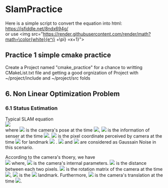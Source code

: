 # SlamPractice

Here is a simple script to convert the equation into html: https://jsfiddle.net/8ndx694g/    
or use \<img src="https://render.githubusercontent.com/render/math?math=\color{white}{e^{i +\pi} =x+1}"\>

## Practice 1 simple cmake practice
Create a Project named "cmake_practice" for a chance to writting CMakeList.txt file and getting a good orgnization of Project with ~/project/include and ~/project/src folds

## 6. Non Linear Optimization Problem
### 6.1 Status Estimation
Typical SLAM equation    
<img src="https://render.githubusercontent.com/render/math?math=\color{white}{\big\{ \begin{matrix} \mathbf{x}_{k} = f(\mathbf{x}_{k-1}, \mathbf{u}_{k}) %2B \mathbf{w}_{k} \\ \mathbf{z}_{k,j} = h(\mathbf{y}_{j},\mathbf{x}_{k}) %2B \mathbf{v}_{k,j}\end{matrix}}">    
where <img src="https://render.githubusercontent.com/render/math?math=\color{white}{\mathbf{x}_{k}}"> is the camera's pose at the time <img src="https://render.githubusercontent.com/render/math?math=\color{white}{k}">, <img src="https://render.githubusercontent.com/render/math?math=\color{white}{\mathbf{u}_{k}}"> is the information of senser at the time <img src="https://render.githubusercontent.com/render/math?math=\color{white}{k}">. <img src="https://render.githubusercontent.com/render/math?math=\color{white}{\mathbf{z}_{k,j}}"> is the pixel coordinate perceived by camera at the time <img src="https://render.githubusercontent.com/render/math?math=\color{white}{k}"> for landmark <img src="https://render.githubusercontent.com/render/math?math=\color{white}{\mathbf{y}_{j}}"> . <img src="https://render.githubusercontent.com/render/math?math=\color{white}{\mathbf{w}_{k}}"> and <img src="https://render.githubusercontent.com/render/math?math=\color{white}{\mathbf{v}_{k,j}}"> are considered as Gaussain Noise in this scenario. 

According to the camera's thoery, we have    
<img src="https://render.githubusercontent.com/render/math?math=\color{white}{s\mathbf{z}_{k,j}=\mathbf{K}(\mathbf{R}_{k}\mathbf{y}_{j}%2B\mathbf{t}_{k})}">
where, <img src="https://render.githubusercontent.com/render/math?math=\color{white}{\mathbf{K}}"> is the camera's internal parameters. <img src="https://render.githubusercontent.com/render/math?math=\color{white}{s}"> is the distance between each two pixels. <img src="https://render.githubusercontent.com/render/math?math=\color{white}{\mathbf{R}_{k}}"> is the rotation matrix of the camera at the time <img src="https://render.githubusercontent.com/render/math?math=\color{white}{k}">, <img src="https://render.githubusercontent.com/render/math?math=\color{white}{\mathbf{y}_{j}}"> is the <img src="https://render.githubusercontent.com/render/math?math=\color{white}{j_{th}}"> landmark. Furthermore, <img src="https://render.githubusercontent.com/render/math?math=\color{white}{\mathbf{t}_{k}}"> is the camera's translation at the time <img src="https://render.githubusercontent.com/render/math?math=\color{white}{k}">.
